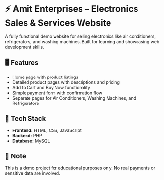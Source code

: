# ⚡ Amit Enterprises – Electronics Sales & Services Website

A fully functional demo website for selling electronics like air conditioners, refrigerators, and washing machines. Built for learning and showcasing web development skills.

## 🖥️ Features

- Home page with product listings
- Detailed product pages with descriptions and pricing
- Add to Cart and Buy Now functionality
- Simple payment form with confirmation flow
- Separate pages for Air Conditioners, Washing Machines, and Refrigerators

## 🧰 Tech Stack

- **Frontend:** HTML, CSS, JavaScript
- **Backend:** PHP
- **Database:** MySQL

## 🔐 Note

This is a demo project for educational purposes only. No real payments or sensitive data are involved.
